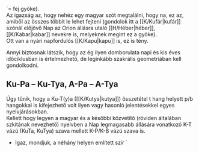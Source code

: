 `= fej gyöke).  
Az igazság az, hogy nehéz egy magyar szót megtalálni, hogy na, ez az, amiből az összes többit le lehet fejteni (gondolok itt a [[K/Kufár\|kufár]] szónál előjövő Nap az Orion állásra utaló [[H/Héber\|héber]], [[K/Kabar\|kabar]] nevekre is, melyeknek megint ez a gyöke).  
Ott van a nyári napfordulós [[K/Kapu\|kapu]] is, ez is tény.  

Annyi biztosnak látszik, hogy az ég ilyen domborulata napi és kis éves időciklusban is értelmezhető, de leginkább szakrális geometriában kell gondolkodni.  

## Ku-Pa – Ku-Tya, A-Pa – A-Tya

Úgy tűnik, hogy a Ku-T(y)a ([[K/Kutya\|kutya]]) összetétel t hang helyett p/b hangokkal is kifejezhető volt ilyen vagy hasonló jelentésekkel egyes nyelvjárásokban.  
Kellett hogy legyen a magyar és a későbbi közvetítő (röviden általában szkítának nevezhető) nyelvben a Nap legmagasabb állására vonatkozó K-T vázú (KuTa, KuTya) szava mellett K-P/K-B vázú szava is.  
- Igaz, mondjuk, a néhány helyen említett szír `